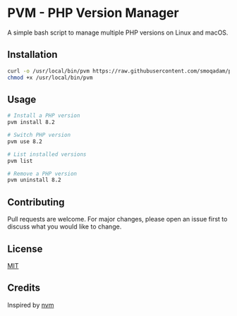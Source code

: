 # PVM - PHP Version Manager

A simple bash script to manage multiple PHP versions on Linux and macOS.

## Installation

```bash
curl -o /usr/local/bin/pvm https://raw.githubusercontent.com/smoqadam/pvm/main/pvm
chmod +x /usr/local/bin/pvm
```

## Usage

```bash
# Install a PHP version
pvm install 8.2

# Switch PHP version
pvm use 8.2

# List installed versions
pvm list

# Remove a PHP version
pvm uninstall 8.2
```

## Contributing

Pull requests are welcome. For major changes, please open an issue first to discuss what you would like to change.

## License

[MIT](https://choosealicense.com/licenses/mit/)

## Credits

Inspired by [nvm](https://github.com/nvm-sh/nvm)
